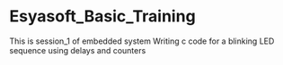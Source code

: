 # Esyasoft_Basic_Training
This is session_1 of embedded system
Writing c code for a blinking LED sequence using delays and counters